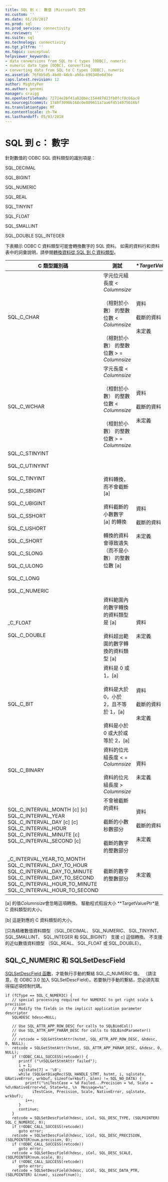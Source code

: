 ```yaml
---
title: SQL 到 c： 數值 |Microsoft 文件
ms.custom: ''
ms.date: 01/19/2017
ms.prod: sql
ms.prod_service: connectivity
ms.reviewer: ''
ms.suite: sql
ms.technology: connectivity
ms.tgt_pltfrm: ''
ms.topic: conceptual
helpviewer_keywords:
- data conversions from SQL to C types [ODBC], numeric
- numeric data type [ODBC], converting
- converting data from SQL to C types [ODBC], numeric
ms.assetid: 76f8b5d5-4bd0-4dcb-a90a-698340e0d36e
caps.latest.revision: 12
author: MightyPen
ms.author: genemi
manager: craigg
ms.openlocfilehash: 72714e2bf41a820bec154487d23fb0fcf0c66ac0
ms.sourcegitcommit: 1740f3090b168c0e809611a7aa6fd514075616bf
ms.translationtype: MT
ms.contentlocale: zh-TW
ms.lasthandoff: 05/03/2018
---
```

# <a name="sql-to-c-numeric"></a>SQL 到 c： 數字
針對數值的 ODBC SQL 資料類型的識別項是：  
  
 SQL_DECIMAL  
  
 SQL_BIGINT  
  
 SQL_NUMERIC  
  
 SQL_REAL  
  
 SQL_TINYINT  
  
 SQL_FLOAT  
  
 SQL_SMALLINT  
  
 SQL_DOUBLE SQL_INTEGER  
  
 下表顯示 ODBC C 資料類型可能會轉換數字的 SQL 資料。 如需的資料行和資料表中的詞彙說明，請參閱[轉換資料從 SQL 到 C 資料類型](../../../odbc/reference/appendixes/converting-data-from-sql-to-c-data-types.md)。  
  
|C 類型識別碼|測試|**TargetValuePtr*|**StrLen_or_IndPtr*|SQLSTATE|  
|-----------------------|----------|------------------------|----------------------------|--------------|  
|SQL_C_CHAR|字元位元組長度 < *Columnsize*<br /><br /> （相對於小數） 的整數位數 < *Columnsize*<br /><br /> （相對於小數） 的整數位數 > = *Columnsize*|資料<br /><br /> 截斷的資料<br /><br /> 未定義|以位元組為單位的資料長度<br /><br /> 以位元組為單位的資料長度<br /><br /> 未定義|n/a<br /><br /> 01004<br /><br /> 22003|  
|SQL_C_WCHAR|字元長度 < *Columnsize*<br /><br /> （相對於小數） 的整數位數 < *Columnsize*<br /><br /> （相對於小數） 的整數位數 > = *Columnsize*|資料<br /><br /> 截斷的資料<br /><br /> 未定義|以字元為單位的資料長度<br /><br /> 以字元為單位的資料長度<br /><br /> 未定義|n/a<br /><br /> 01004<br /><br /> 22003|  
|SQL_C_STINYINT<br /><br /> SQL_C_UTINYINT<br /><br /> SQL_C_TINYINT<br /><br /> SQL_C_SBIGINT<br /><br /> SQL_C_UBIGINT<br /><br /> SQL_C_SSHORT<br /><br /> SQL_C_USHORT<br /><br /> SQL_C_SHORT<br /><br /> SQL_C_SLONG<br /><br /> SQL_C_ULONG<br /><br /> SQL_C_LONG<br /><br /> SQL_C_NUMERIC|資料轉換，而不會截斷 [a]<br /><br /> 資料截斷的小數數字 [a] 的轉換<br /><br /> 轉換的資料會導致遺失 （而不是小數） 的整數位數 [a]|資料<br /><br /> 截斷的資料<br /><br /> 未定義|C 資料類型的大小<br /><br /> C 資料類型的大小<br /><br /> 未定義|n/a<br /><br /> 01S07<br /><br /> 22003|  
_C_FLOAT<br /><br /> SQL_C_DOUBLE|資料範圍內的數字轉換的資料類型是 [a]<br /><br /> 資料超出範圍的數字轉換的資料類型 [a]|資料<br /><br /> 未定義|C 資料類型的大小<br /><br /> 未定義|n/a<br /><br /> 22003|  
|SQL_C_BIT|資料是 0 或 1，[a]<br /><br /> 資料是大於 0，小於 2，且不等於 1，[a]<br /><br /> 資料是小於 0 或大於或等於 2，[a]|資料<br /><br /> 截斷的資料<br /><br /> 未定義|1 [b]<br /><br /> 1 [b]<br /><br /> 未定義|n/a<br /><br /> 01S07<br /><br /> 22003|  
|SQL_C_BINARY|資料的位元組長度 < = *Columnsize*<br /><br /> 資料的位元組長度 > *Columnsize*|資料<br /><br /> 未定義|資料長度<br /><br /> 未定義|n/a<br /><br /> 22003|  
|SQL_C_INTERVAL_MONTH [c] [c] SQL_C_INTERVAL_YEAR SQL_C_INTERVAL_DAY [c] [c] SQL_C_INTERVAL_HOUR SQL_C_INTERVAL_MINUTE [c] SQL_C_INTERVAL_SECOND [c]|不會被截斷的資料<br /><br /> 截斷的小數秒數部分<br /><br /> 截斷的數字的整數部分|資料<br /><br /> 截斷的資料<br /><br /> 未定義|以位元組為單位的資料長度<br /><br /> 以位元組為單位的資料長度<br /><br /> 未定義|n/a<br /><br /> 01S07<br /><br /> 22015|  
_C_INTERVAL_YEAR_TO_MONTH SQL_C_INTERVAL_DAY_TO_HOUR SQL_C_INTERVAL_DAY_TO_MINUTE SQL_C_INTERVAL_DAY_TO_SECOND SQL_C_INTERVAL_HOUR_TO_MINUTE SQL_C_INTERVAL_HOUR_TO_SECOND|截斷的數字的整數部分|未定義|未定義|22015|  
  
 [a] 的值*Columnsize*會忽略這項轉換。 驅動程式假設大小 **TargetValuePtr*是 C 資料類型的大小。  
  
 [b] 這是對應的 C 資料類型的大小。  
  
 [只為精確數值資料類型 （SQL_DECIMAL、 SQL_NUMERIC、 SQL_TINYINT、 SQL_SMALLINT、 SQL_INTEGER 和 SQL_BIGINT） 支援 c] 這個轉換。 不支援的近似數值資料類型 （SQL_REAL、 SQL_FLOAT 或 SQL_DOUBLE）。  
  
## <a name="sqlcnumeric-and-sqlsetdescfield"></a>SQL_C_NUMERIC 和 SQLSetDescField  
 [SQLSetDescField 函數](../../../odbc/reference/syntax/sqlsetdescfield-function.md)，才能執行手動的繫結 SQL_C_NUMERIC 值。 （請注意，在 ODBC 3.0 加入 SQLSetDescField）。若要執行手動的繫結，您必須先取得描述項控制代碼。  
  
```  
if (fCType == SQL_C_NUMERIC) {   
   // special processing required for NUMERIC to get right scale & precision  
   // Modify the fields in the implicit application parameter descriptor  
   SQLHDESC hdesc=NULL;  
  
   // Use SQL_ATTR_APP_ROW_DESC for calls to SQLBindCol()  
   // Use SQL_ATTR_APP_PARAM_DESC for calls to SQLBindParameter()  
   //  
   // retcode = SQLGetStmtAttr(hstmt, SQL_ATTR_APP_ROW_DESC, &hdesc, 0, NULL);  
   retcode = SQLGetStmtAttr(hstmt, SQL_ATTR_APP_PARAM_DESC, &hdesc, 0, NULL);  
   if (!ODBC_CALL_SUCCESS(retcode)) {  
      printf ("\nSQLGetStmtAttr failed");  
      i = 1;  
      sqlstate[7] = '\0';  
      while (SQLGetDiagRec(SQL_HANDLE_STMT, hstmt, i, sqlstate, &NativeError, wrkbuf, sizeof(wrkbuf), &len) != SQL_NO_DATA) {  
         printf("\niTestCase = %d Failed...Precision = %d, Scale = %d\nNativeError=%d, State=%s, \n  Message=%s",   
            iTestCase, Precision, Scale, NativeError, sqlstate, wrkbuf);  
         i++;  
      }  
      continue;  
   }  
   retcode = SQLSetDescField(hdesc, iCol, SQL_DESC_TYPE, (SQLPOINTER) SQL_C_NUMERIC, 0);  
   if (!ODBC_CALL_SUCCESS(retcode))  
      goto error;  
   retcode = SQLSetDescField(hdesc, iCol, SQL_DESC_PRECISION, (SQLPOINTER)num.precision, 0);  
   if (!ODBC_CALL_SUCCESS(retcode))  
      goto error;  
   retcode = SQLSetDescField(hdesc, iCol, SQL_DESC_SCALE, (SQLPOINTER)num.scale, 0);  
   if (!ODBC_CALL_SUCCESS(retcode))  
      goto error;  
   retcode = SQLSetDescField(hdesc, iCol, SQL_DESC_DATA_PTR, (SQLPOINTER) &(num), sizeof(num));  
```
